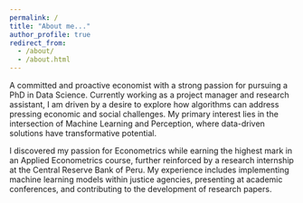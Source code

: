 ```yaml
---
permalink: /
title: "About me..."
author_profile: true
redirect_from: 
  - /about/
  - /about.html
---
```


A committed and proactive economist with a strong passion for pursuing a PhD in Data Science. Currently working as a project manager and research assistant, I am driven by a desire to explore how algorithms can address pressing economic and social challenges. My primary interest lies in the intersection of Machine Learning and Perception, where data-driven solutions have transformative potential.

I discovered my passion for Econometrics while earning the highest mark in an Applied Econometrics course, further reinforced by a research internship at the Central Reserve Bank of Peru. My experience includes implementing machine learning models within justice agencies, presenting at academic conferences, and contributing to the development of research papers.